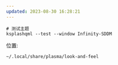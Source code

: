 ```yaml
---
updated: 2023-08-30 16:28:21
---
```

```
# 测试主题
ksplashqml --test --window Infinity-SDDM
```

位置: 
~~~
~/.local/share/plasma/look-and-feel
~~~